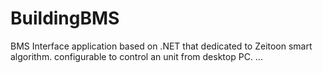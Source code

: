 # BuildingBMS
BMS Interface application based on .NET that dedicated to Zeitoon smart algorithm.
configurable to control an unit from desktop PC.
...
